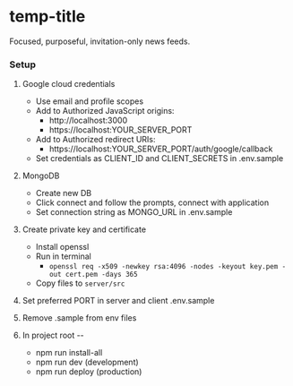 # temp-title

Focused, purposeful, invitation-only news feeds.

### Setup

1. Google cloud credentials
    - Use email and profile scopes
    - Add to Authorized JavaScript origins:
      - http://localhost:3000
      - https://localhost:YOUR_SERVER_PORT
    - Add to Authorized redirect URIs:
      - https://localhost:YOUR_SERVER_PORT/auth/google/callback
    - Set credentials as CLIENT_ID and CLIENT_SECRETS in .env.sample

2. MongoDB
    - Create new DB
    - Click connect and follow the prompts, connect with application
    - Set connection string as MONGO_URL in .env.sample
  
3. Create private key and certificate
    - Install openssl
    - Run in terminal
      - `openssl req -x509 -newkey rsa:4096 -nodes -keyout key.pem -out cert.pem -days 365`
    - Copy files to `server/src`

4. Set preferred PORT in server and client .env.sample

5. Remove .sample from env files

6. In project root --
    - npm run install-all
    - npm run dev (development)
    - npm run deploy (production)

